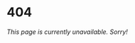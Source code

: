 <h1>404</h1>
<i>This page is currently unavailable. Sorry!</i>

<link rel="shortcut icon" type="image/x-icon" href="./data/favicon.ico" />
<link rel="apple-touch-icon" sizes="128x128" href="./data/ati.png" />